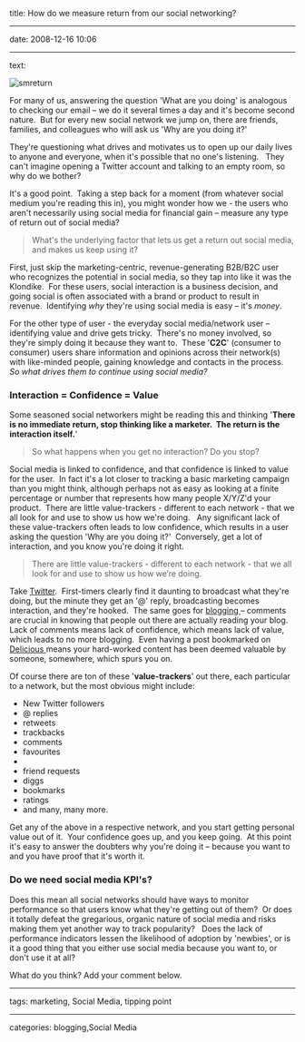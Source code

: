 title: How do we measure return from our social networking?

----

date: 2008-12-16 10:06

----

text: 

<img src="http://www.carbongraffiti.com/wp-content/uploads/2008/12/smreturn.gif" alt="smreturn" title="smreturn" />

For many of us, answering the question 'What are you doing' is analogous to checking our email – we do it several times a day and it's become second nature.  But for every new social network we jump on, there are friends, families, and colleagues who will ask us 'Why are you doing it?'

They're questioning what drives and motivates us to open up our daily lives to anyone and everyone, when it's possible that no one's listening.   They can't imagine opening a Twitter account and talking to an empty room, so why do we bother?

It's a good point.  Taking a step back for a moment (from whatever social medium you're reading this in), you might wonder how we - the users who aren't necessarily using social media for financial gain – measure any type of return out of social media? 



<blockquote>What's the underlying factor that lets us get a return out social media, and makes us keep using it?</blockquote>




First, just skip the marketing-centric, revenue-generating B2B/B2C user who recognizes the potential in social media, so they tap into like it was the Klondike.  For these users, social interaction is a business decision, and going social is often associated with a brand or product to result in revenue.  Identifying <em>why </em>they're using social media is easy – it's <em>money</em>.

For the other type of user - the everyday social media/network user –identifying value and drive gets tricky.  There's no money involved, so they're simply doing it because they want to.  These '<strong>C2C</strong>' (consumer to consumer) users share information and opinions across their network(s) with like-minded people, gaining knowledge and contacts in the process.   <em>So what drives them to continue using social media?</em>

<h3>Interaction = Confidence = Value</h3>
Some seasoned social networkers might be reading this and thinking '<strong>There is no immediate return, stop thinking like a marketer.  The return is the interaction itself.</strong>' 

<blockquote>So what happens when you get no interaction? Do you stop?</blockquote>


Social media is linked to confidence, and that confidence is linked to value for the user.  In fact it's a lot closer to tracking a basic marketing campaign than you might think, although perhaps not as easy as looking at a finite percentage or number that represents how many people X/Y/Z'd your product.  There are little value-trackers - different to each network - that we all look for and use to show us how we're doing.   Any significant lack of these value-trackers often leads to low confidence, which results in a user asking the question 'Why are you doing it?'  Conversely, get a lot of interaction, and you know you're doing it right.


<blockquote>There are little value-trackers - different to each network - that we all look for and use to show us how we’re doing.  </blockquote>



Take <a href="http://www.twitter.com">Twitter</a>.  First-timers clearly find it daunting to broadcast what they're doing, but the minute they get an '@' reply, broadcasting becomes interaction, and they're hooked.  The same goes for <a href="http://wordpress.org">blogging </a>– comments are crucial in knowing that people out there are actually reading your blog.  Lack of comments means lack of confidence, which means lack of value, which leads to no more blogging.  Even having a post bookmarked on <a href="http://delicious.com">Delicious </a>means your hard-worked content has been deemed valuable by someone, somewhere, which spurs you on.

Of course there are ton of these '<strong>value-trackers</strong>' out there, each particular to a network, but the most obvious might include:
<ul>
<li class="content">New Twitter followers	</li>
<li class="content">@ replies</li>
<li class="content">retweets</li>
<li class="content">trackbacks</li>
<li class="content">comments</li>
<li class="content">favourites</li>
<li class="content"><wall posts/li>
<li class="content">friend requests</li>
<li class="content">diggs</li>
<li class="content">bookmarks</li>
<li class="content">ratings</li>
<li class="content">and many, many more.</li>
</wall></li></ul>

Get any of the above in a respective network, and you start getting personal value out of it.  Your confidence goes up, and you keep going.  At this point it's easy to answer the doubters why you're doing it – because you want to and you have proof that it's worth it.

<h3>Do we need social media KPI's?</h3>
Does this mean all social networks should have ways to monitor performance so that users know what they're getting out of them?  Or does it totally defeat the gregarious, organic nature of social media and risks making them yet another way to track popularity?   Does the lack of performance indicators lessen the likelihood of adoption by 'newbies', or is it a good thing that you either use social media because you want to, or don't use it at all?

What do you think? Add your comment below.

----

tags: marketing, Social Media, tipping point

----

categories: blogging,Social Media